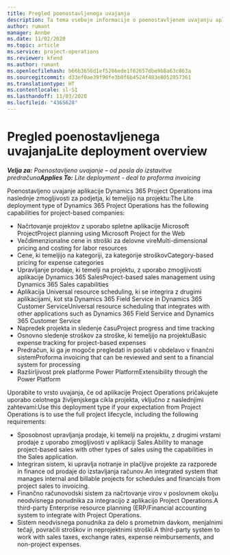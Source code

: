 ```yaml
---
title: Pregled poenostavljenega uvajanja
description: Ta tema vsebuje informacije o poenostavljenem uvajanju aplikacije Dynamics 365 Project Operations.
author: rumant
manager: Annbe
ms.date: 11/02/2020
ms.topic: article
ms.service: project-operations
ms.reviewer: kfend
ms.author: rumant
ms.openlocfilehash: b66b3656d1ef5266ede1f62657dbe9b8a63c863a
ms.sourcegitcommit: d33ef0ae39f90fe3b0f6b4524f483e8052057361
ms.translationtype: HT
ms.contentlocale: sl-SI
ms.lasthandoff: 11/03/2020
ms.locfileid: "4365628"
---
```

# <a name="lite-deployment-overview"></a><span data-ttu-id="67c59-103">Pregled poenostavljenega uvajanja</span><span class="sxs-lookup"><span data-stu-id="67c59-103">Lite deployment overview</span></span>

<span data-ttu-id="67c59-104">_**Velja za:** Poenostavljeno uvajanje – od posla do izstavitve predračuna_</span><span class="sxs-lookup"><span data-stu-id="67c59-104">_**Applies To:** Lite deployment - deal to proforma invoicing_</span></span>

<span data-ttu-id="67c59-105">Poenostavljeno uvajanje aplikacije Dynamics 365 Project Operations ima naslednje zmogljivosti za podjetja, ki temeljijo na projektu:</span><span class="sxs-lookup"><span data-stu-id="67c59-105">The Lite deployment type of Dynamics 365 Project Operations has the following capabilities for project-based companies:</span></span>

- <span data-ttu-id="67c59-106">Načrtovanje projektov z uporabo spletne aplikacije Microsoft Project</span><span class="sxs-lookup"><span data-stu-id="67c59-106">Project planning using Microsoft Project for the Web</span></span>
- <span data-ttu-id="67c59-107">Večdimenzionalne cene in stroški za delovne vire</span><span class="sxs-lookup"><span data-stu-id="67c59-107">Multi-dimensional pricing and costing for labor resources</span></span>
- <span data-ttu-id="67c59-108">Cene, ki temeljijo na kategoriji, za kategorije stroškov</span><span class="sxs-lookup"><span data-stu-id="67c59-108">Category-based pricing for expense categories</span></span>
- <span data-ttu-id="67c59-109">Upravljanje prodaje, ki temelji na projektu, z uporabo zmogljivosti aplikacije Dynamics 365 Sales</span><span class="sxs-lookup"><span data-stu-id="67c59-109">Project-based sales management using Dynamics 365 Sales capabilities</span></span>
- <span data-ttu-id="67c59-110">Aplikacija Universal resource scheduling, ki se integrira z drugimi aplikacijami, kot sta Dynamics 365 Field Service in Dynamics 365 Customer Service</span><span class="sxs-lookup"><span data-stu-id="67c59-110">Universal resource scheduling that integrates with other applications such as Dynamics 365 Field Service and Dynamics 365 Customer Service</span></span>
- <span data-ttu-id="67c59-111">Napredek projekta in sledenje času</span><span class="sxs-lookup"><span data-stu-id="67c59-111">Project progress and time tracking</span></span>
- <span data-ttu-id="67c59-112">Osnovno sledenje stroškov za stroške, ki temeljijo na projektu</span><span class="sxs-lookup"><span data-stu-id="67c59-112">Basic expense tracking for project-based expenses</span></span>
- <span data-ttu-id="67c59-113">Predračun, ki ga je mogoče pregledati in poslati v obdelavo v finančni sistem</span><span class="sxs-lookup"><span data-stu-id="67c59-113">Proforma invoicing that can be reviewed and sent to a financial system for processing</span></span>
- <span data-ttu-id="67c59-114">Razširljivost prek platforme Power Platform</span><span class="sxs-lookup"><span data-stu-id="67c59-114">Extensibility through the Power Platform</span></span>

<span data-ttu-id="67c59-115">Uporabite to vrsto uvajanja, če od aplikacije Project Operations pričakujete uporabo celotnega življenjskega cikla projekta, vključno z naslednjimi zahtevami:</span><span class="sxs-lookup"><span data-stu-id="67c59-115">Use this deployment type if your expectation from Project Operations is to use the full project lifecycle, including the following requirements:</span></span>

- <span data-ttu-id="67c59-116">Sposobnost upravljanja prodaje, ki temelji na projektu, z drugimi vrstami prodaje z uporabo zmogljivosti v aplikaciji Sales.</span><span class="sxs-lookup"><span data-stu-id="67c59-116">Ability to manage project-based sales with other types of sales using the capabilities in the Sales application.</span></span>
- <span data-ttu-id="67c59-117">Integriran sistem, ki upravlja notranje in plačljive projekte za razporede in finance od prodaje do izstavljanja računov.</span><span class="sxs-lookup"><span data-stu-id="67c59-117">An integrated system that manages internal and billable projects for schedules and financials from project sales to invoicing.</span></span>
- <span data-ttu-id="67c59-118">Finančno računovodski sistem za načrtovanje virov v poslovnem okolju neodvisnega ponudnika za integracijo z aplikacijo Project Operations.</span><span class="sxs-lookup"><span data-stu-id="67c59-118">A third-party Enterprise resource planning (ERP/Financial accounting system to integrate with Project Operations.</span></span>
- <span data-ttu-id="67c59-119">Sistem neodvisnega ponudnika za delo s prometnim davkom, menjalnimi tečaji, povračili stroškov in neprojektnimi stroški.</span><span class="sxs-lookup"><span data-stu-id="67c59-119">A third-party system to work with sales taxes, exchange rates, expense reimbursements, and non-project expenses.</span></span>
